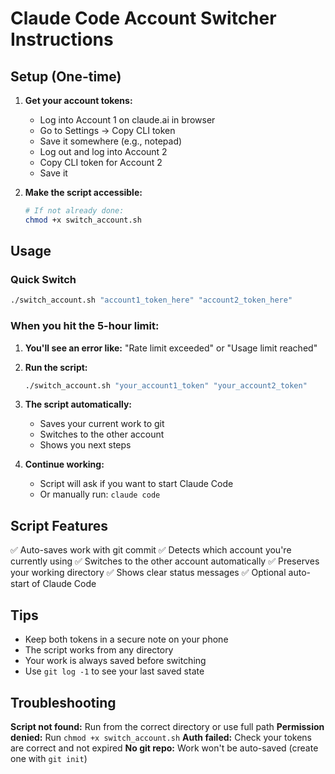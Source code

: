 # Claude Code Account Switcher Instructions

## Setup (One-time)

1. **Get your account tokens:**
   - Log into Account 1 on claude.ai in browser
   - Go to Settings → Copy CLI token
   - Save it somewhere (e.g., notepad)
   - Log out and log into Account 2
   - Copy CLI token for Account 2
   - Save it

2. **Make the script accessible:**
   ```bash
   # If not already done:
   chmod +x switch_account.sh
   ```

## Usage

### Quick Switch
```bash
./switch_account.sh "account1_token_here" "account2_token_here"
```

### When you hit the 5-hour limit:

1. **You'll see an error like:** "Rate limit exceeded" or "Usage limit reached"

2. **Run the script:**
   ```bash
   ./switch_account.sh "your_account1_token" "your_account2_token"
   ```

3. **The script automatically:**
   - Saves your current work to git
   - Switches to the other account
   - Shows you next steps

4. **Continue working:**
   - Script will ask if you want to start Claude Code
   - Or manually run: `claude code`

## Script Features

✅ Auto-saves work with git commit
✅ Detects which account you're currently using
✅ Switches to the other account automatically
✅ Preserves your working directory
✅ Shows clear status messages
✅ Optional auto-start of Claude Code

## Tips

- Keep both tokens in a secure note on your phone
- The script works from any directory
- Your work is always saved before switching
- Use `git log -1` to see your last saved state

## Troubleshooting

**Script not found:** Run from the correct directory or use full path
**Permission denied:** Run `chmod +x switch_account.sh`
**Auth failed:** Check your tokens are correct and not expired
**No git repo:** Work won't be auto-saved (create one with `git init`)